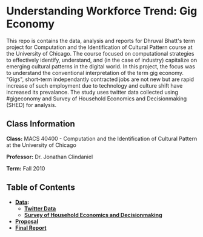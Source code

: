 # Understanding Workforce Trend: Gig Economy

This repo is contains the data, analysis and reports for Dhruval Bhatt's term project for Computation and the Identification of Cultural Pattern course at the University of Chicago. The course focused on computational strategies to effectively identify, understand, and (in the case of industry) capitalize on emerging cultural patterns in the digital world. In this project, the focus was to understand the conventional interpretation of the term gig economy. "Gigs", short-term independantly contracted jobs are not new but are rapid increase of such employment due to technology and culture shift have increased its prevalance. The study uses twitter data collected using #gigeconomy and Survey of Household Economics and Decisionmaking (SHED) for analysis.

## Class Information

**Class:** MACS 40400 - Computation and the Identification of Cultural Pattern at the University of Chicago

**Professor:** Dr. Jonathan Clindaniel

**Term:** Fall 2010

## Table of Contents
  - **[Data](Data/):**
    - **[Twitter Data](Data/Twitter/)**
    - **[Survey of Household Economics and Decisionmaking](Data/SHED/)**
  - **[Proposal](response_files)**
  - **[Final Report](https://github.com/dhruvalb/culturepattern_gigeconomy/blob/master/Reports/Gig%20Economy%20-%20Final%20Report.ipynb)**

